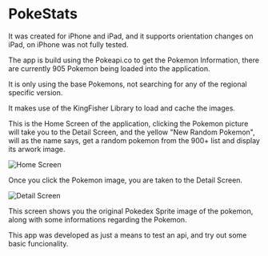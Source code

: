 # PokeStats

It was created for iPhone and iPad, and it supports orientation changes on iPad, on iPhone was not fully tested.

The app is build using the Pokeapi.co to get the Pokemon Information, there are currently 905 Pokemon being loaded into the application.

It is only using the base Pokemons, not searching for any of the regional specific version.

It makes use of the KingFisher Library to load and cache the images.

This is the Home Screen of the application, clicking the Pokemon picture will take you to the Detail Screen, and the yellow "New Random Pokemon", will as the name says, get a random pokemon from the 900+ list and display its arwork image.

![Home Screen](https://i.ibb.co/jb6Ppz3/Home-Screen.png)

Once you click the Pokemon image, you are taken to the Detail Screen.

![Detail Screen](https://i.ibb.co/GnkdfYW/Detail-Screen.png)

This screen shows you the original Pokedex Sprite image of the pokemon, along with some informations regarding the Pokemon.

This app was developed as just a means to test an api, and try out some basic funcionality.
